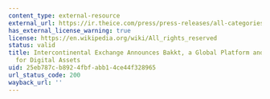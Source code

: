 ```yaml
---
content_type: external-resource
external_url: https://ir.theice.com/press/press-releases/all-categories/2018/08-03-2018-133022149
has_external_license_warning: true
license: https://en.wikipedia.org/wiki/All_rights_reserved
status: valid
title: Intercontinental Exchange Announces Bakkt, a Global Platform and Ecosystem
  for Digital Assets
uid: 25eb787c-b892-4fbf-abb1-4ce44f328965
url_status_code: 200
wayback_url: ''
---
```


